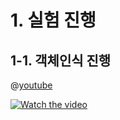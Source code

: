 # 1. 실험 진행
## 1-1. 객체인식 진행

<!-- blank line -->
@[youtube](dQw4w9WgXcQ)
<!-- blank line -->

[![Watch the video](OpenCV/test.jpg)](https://youtu.be/vt5fpE0bzSY)
